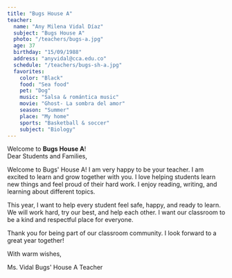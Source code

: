 ```yaml
---
title: "Bugs House A"
teacher:
  name: "Any Milena Vidal Díaz"
  subject: "Bugs House A"
  photo: "/teachers/bugs-a.jpg"
  age: 37
  birthday: "15/09/1988"
  address: "anyvidal@cca.edu.co"
  schedule: "/teachers/bugs-sh-a.jpg"
  favorites:
    color: "Black"
    food: "Sea food"
    pet: "Dog"
    music: "Salsa & romántica music"
    movie: "Ghost- La sombra del amor"
    season: "Summer"
    place: "My home"
    sports: "Basketball & soccer"
    subject: "Biology"
---
```


Welcome to **Bugs House A**!  
Dear Students and Families,

Welcome to Bugs' House A!
 I am very happy to be your teacher. I am excited to learn and grow together with you. I love helping students learn new things and feel proud of their hard work. I enjoy reading, writing, and learning about different topics.

This year, I want to help every student feel safe, happy, and ready to learn. We will work hard, try our best, and help each other.  I want our classroom to be a kind and respectful place for everyone.

Thank you for being part of our classroom community.
 I look forward to a great year together!

With warm wishes,

Ms. Vidal
Bugs' House A Teacher

